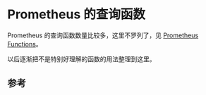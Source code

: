 # Prometheus 的查询函数

Prometheus 的查询函数数量比较多，这里不罗列了，见 [Prometheus Functions][1]。

以后逐渐把不是特别好理解的函数的用法整理到这里。

## 参考

[1]: https://prometheus.io/docs/prometheus/latest/querying/functions/ "Prometheus Functions"
